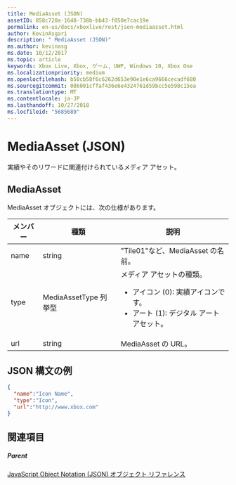 ```yaml
---
title: MediaAsset (JSON)
assetID: 858c720a-1648-738b-bb43-f050e7cac19e
permalink: en-us/docs/xboxlive/rest/json-mediaasset.html
author: KevinAsgari
description: " MediaAsset (JSON)"
ms.author: kevinasg
ms.date: 10/12/2017
ms.topic: article
keywords: Xbox Live, Xbox, ゲーム, UWP, Windows 10, Xbox One
ms.localizationpriority: medium
ms.openlocfilehash: b50cb58f6c6262d653e90e1e6ca9666cecadf680
ms.sourcegitcommit: 086001cffaf436e6e4324761d59bcc5e598c15ea
ms.translationtype: MT
ms.contentlocale: ja-JP
ms.lasthandoff: 10/27/2018
ms.locfileid: "5685689"
---
```

# <a name="mediaasset-json"></a>MediaAsset (JSON)
実績やそのリワードに関連付けられているメディア アセット。
<a id="ID4EN"></a>


## <a name="mediaasset"></a>MediaAsset

MediaAsset オブジェクトには、次の仕様があります。

| メンバー| 種類| 説明|
| --- | --- | --- |
| name| string| "Tile01"など、MediaAsset の名前。|
| type| MediaAssetType 列挙型| メディア アセットの種類。 <ul><li>アイコン (0): 実績アイコンです。</li><li>アート (1): デジタル アート アセット。</li></ul> | 
| url| string| MediaAsset の URL。|

<a id="ID4EFC"></a>


## <a name="sample-json-syntax"></a>JSON 構文の例


```json
{
  "name":"Icon Name",
  "type":"Icon",
  "url":"http://www.xbox.com"
}

```


<a id="ID4EOC"></a>


## <a name="see-also"></a>関連項目

<a id="ID4EQC"></a>


##### <a name="parent"></a>Parent

[JavaScript Object Notation (JSON) オブジェクト リファレンス](atoc-xboxlivews-reference-json.md)
